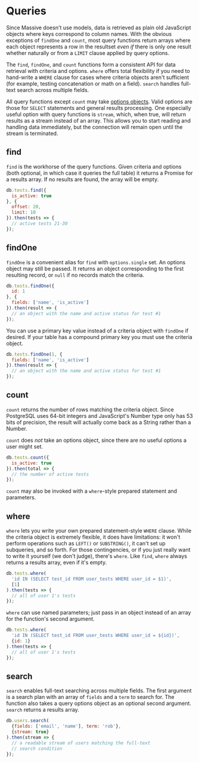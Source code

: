 # Queries

Since Massive doesn't use models, data is retrieved as plain old JavaScript objects where keys correspond to column names. With the obvious exceptions of `findOne` and `count`, most query functions return arrays where each object represents a row in the resultset _even if_ there is only one result whether naturally or from a `LIMIT` clause applied by query options.

The `find`, `findOne`, and `count` functions form a consistent API for data retrieval with criteria and options. `where` offers total flexibility if you need to hand-write a `WHERE` clause for cases where criteria objects aren't sufficient (for example, testing concatenation or math on a field). `search` handles full-text search across multiple fields.

All query functions except `count` may take [options objects](options). Valid options are those for `SELECT` statements and general results processing. One especially useful option with query functions is `stream`, which, when true, will return results as a stream instead of an array. This allows you to start reading and handling data immediately, but the connection will remain open until the stream is terminated.

## find

`find` is the workhorse of the query functions. Given criteria and options (both optional, in which case it queries the full table) it returns a Promise for a results array. If no results are found, the array will be empty.

```javascript
db.tests.find({
  is_active: true
}, {
  offset: 20,
  limit: 10
}).then(tests => {
  // active tests 21-30
});
```

## findOne

`findOne` is a convenient alias for `find` with `options.single` set. An options object may still be passed. It returns an object corresponding to the first resulting record, or `null` if no records match the criteria.

```javascript
db.tests.findOne({
  id: 1
}, {
  fields: ['name', 'is_active']
}).then(result => {
  // an object with the name and active status for test #1
});
```

You can use a primary key value instead of a criteria object with `findOne` if desired. If your table has a compound primary key you must use the criteria object.

```javascript
db.tests.findOne(1, {
  fields: ['name', 'is_active']
}).then(result => {
  // an object with the name and active status for test #1
});
```

## count

`count` returns the number of rows matching the criteria object. Since PostgreSQL uses 64-bit integers and JavaScript's Number type only has 53 bits of precision, the result will actually come back as a String rather than a Number.

`count` does _not_ take an options object, since there are no useful options a user might set.

```javascript
db.tests.count({
  is_active: true
}).then(total => {
  // the number of active tests
});
```

`count` may also be invoked with a `where`-style prepared statement and parameters.

## where

`where` lets you write your own prepared statement-style `WHERE` clause. While the criteria object is extremely flexible, it does have limitations: it won't perform operations such as `LEFT()` or `SUBSTRING()`, it can't set up subqueries, and so forth. For those contingencies, or if you just really want to write it yourself (we don't judge), there's `where`. Like `find`, `where` always returns a results array, even if it's empty.

```javascript
db.tests.where(
  'id IN (SELECT test_id FROM user_tests WHERE user_id = $1)',
  [1]
).then(tests => {
  // all of user 1's tests
});
```

`where` can use named parameters; just pass in an object instead of an array for the function's second argument.

```javascript
db.tests.where(
  'id IN (SELECT test_id FROM user_tests WHERE user_id = ${id})',
  {id: 1}
).then(tests => {
  // all of user 1's tests
});
```

## search

`search` enables full-text searching across multiple fields. The first argument is a search plan with an array of `fields` and a `term` to search for. The function also takes a query options object as an optional second argument. `search` returns a results array.

```javascript
db.users.search(
  {fields: ['email', 'name'], term: 'rob'},
  {stream: true}
).then(stream => {
  // a readable stream of users matching the full-text
  // search condition
});
```

